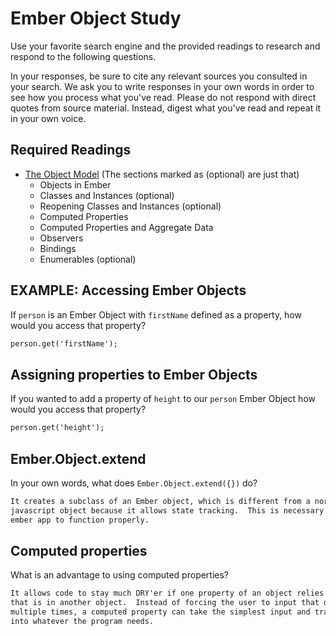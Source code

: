 # Ember Object Study

Use your favorite search engine and the provided readings to research and
respond to the following questions.

In your responses, be sure to cite any relevant sources you consulted in your
search. We ask you to write responses in your own words in order to see how you
process what you've read. Please do not respond with direct quotes from source
material. Instead, digest what you've read and repeat it in your own voice.

## Required Readings

-   [The Object Model](https://guides.emberjs.com/v2.11.0/object-model/) (The sections marked as (optional) are just that)
    - Objects in Ember
    - Classes and Instances (optional)
    - Reopening Classes and Instances (optional)
    - Computed Properties
    - Computed Properties and Aggregate Data
    - Observers
    - Bindings
    - Enumerables (optional)

## EXAMPLE: Accessing Ember Objects

If `person` is an Ember Object with `firstName` defined as a property, how would you access that property?

```md
person.get('firstName');
```

## Assigning properties to Ember Objects

If you wanted to add a property of `height` to our `person` Ember Object how would you access that property?

```md
person.get('height');
```

## Ember.Object.extend

In your own words, what does `Ember.Object.extend({})` do?

```md
It creates a subclass of an Ember object, which is different from a normal
javascript object because it allows state tracking.  This is necessary for an
ember app to function properly.
```

## Computed properties

What is an advantage to using computed properties?

```md
It allows code to stay much DRY'er if one property of an object relies on data
that is in another object.  Instead of forcing the user to input that data
multiple times, a computed property can take the simplest input and transform it
into whatever the program needs.
```
